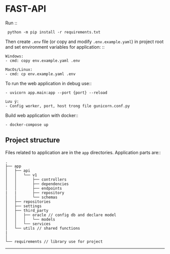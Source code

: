 # FAST-API

 Run ::

     python -m pip install -r requirements.txt
    

Then create ``.env`` file (or copy and modify ``.env.example.yaml``) in project root and set environment variables for application: ::

    Windows:
    - cmd: copy env.example.yaml .env
  
    MacOs/Linux:
    - cmd: cp env.example.yaml .env





To run the web application in debug use::

    - uvicorn app.main:app --port {port} --reload
    
    Lưu ý:
    - Config worker, port, host trong file gunicorn.conf.py

Build web application with docker::


    - docker-compose up
    





Project structure
-----------------

Files related to application are in the ``app`` directories.
Application parts are::

    .
    ├── app
    │   ├── api
    │   │   └── v1
    │   │       ├── controllers
    │   │       ├── dependencies
    │   │       ├── endpoints
    |   |       ├── repository
    │   │       └── schemas
    │   ├── repositories
    │   ├── settings
    │   ├── third_party
    │   │   ├── oracle // config db and declare model
    │   │   │   └── models
    │   │   └── services
    │   └── utils // shared functions
    |
    │   
    └── requirements // library use for project

-----------------
